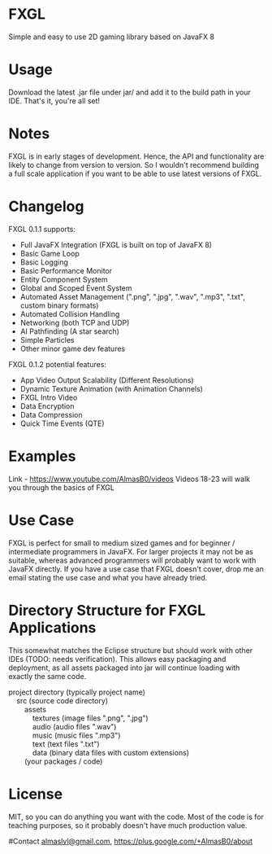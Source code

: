 # FXGL
Simple and easy to use 2D gaming library based on JavaFX 8

# Usage
Download the latest .jar file under jar/ and add it to the build path
in your IDE. That's it, you're all set!

# Notes
FXGL is in early stages of development. Hence, the API and functionality are likely to change from version to version. So I wouldn't recommend building a full scale application if you want to be able to use latest versions of FXGL.

# Changelog
FXGL 0.1.1 supports:
* Full JavaFX Integration (FXGL is built on top of JavaFX 8)
* Basic Game Loop
* Basic Logging
* Basic Performance Monitor
* Entity Component System
* Global and Scoped Event System
* Automated Asset Management (".png", ".jpg", ".wav", ".mp3", ".txt", custom binary formats)
* Automated Collision Handling
* Networking (both TCP and UDP)
* AI Pathfinding (A star search)
* Simple Particles
* Other minor game dev features

FXGL 0.1.2 potential features:
* App Video Output Scalability (Different Resolutions)
* Dynamic Texture Animation (with Animation Channels)
* FXGL Intro Video
* Data Encryption
* Data Compression
* Quick Time Events (QTE)

# Examples
Link - https://www.youtube.com/AlmasB0/videos
Videos 18-23 will walk you through the basics of FXGL

# Use Case
FXGL is perfect for small to medium sized games and for beginner / intermediate programmers in JavaFX.
For larger projects it may not be as suitable, whereas advanced programmers will probably want to work
with JavaFX directly. If you have a use case that FXGL doesn't cover, drop me an email stating the use case and what you have already tried.

# Directory Structure for FXGL Applications
This somewhat matches the Eclipse structure but should work with other IDEs (TODO: needs verification).
This allows easy packaging and deployment, as all assets packaged into jar will continue loading with
exactly the same code.

project directory (typically project name)<br />
&nbsp;&nbsp;&nbsp;&nbsp;src (source code directory)<br />
&nbsp;&nbsp;&nbsp;&nbsp;&nbsp;&nbsp;&nbsp;&nbsp;assets<br />
&nbsp;&nbsp;&nbsp;&nbsp;&nbsp;&nbsp;&nbsp;&nbsp;&nbsp;&nbsp;&nbsp;&nbsp;textures (image files ".png", ".jpg")<br />
&nbsp;&nbsp;&nbsp;&nbsp;&nbsp;&nbsp;&nbsp;&nbsp;&nbsp;&nbsp;&nbsp;&nbsp;audio (audio files ".wav")<br />
&nbsp;&nbsp;&nbsp;&nbsp;&nbsp;&nbsp;&nbsp;&nbsp;&nbsp;&nbsp;&nbsp;&nbsp;music (music files ".mp3")<br />
&nbsp;&nbsp;&nbsp;&nbsp;&nbsp;&nbsp;&nbsp;&nbsp;&nbsp;&nbsp;&nbsp;&nbsp;text (text files ".txt")<br />
&nbsp;&nbsp;&nbsp;&nbsp;&nbsp;&nbsp;&nbsp;&nbsp;&nbsp;&nbsp;&nbsp;&nbsp;data (binary data files with custom extensions)<br />
&nbsp;&nbsp;&nbsp;&nbsp;&nbsp;&nbsp;&nbsp;&nbsp;(your packages / code)
            
# License
MIT, so you can do anything you want with the code. Most of the code is for teaching purposes, so it probably doesn't have much production value.

#Contact
almaslvl@gmail.com, https://plus.google.com/+AlmasB0/about